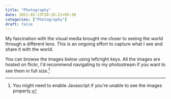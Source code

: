```yaml
---
title: "Photography"
date: 2021-03-23T20:18:21+05:30
categories: ["Photography"]
draft: false
---
```


My fascination with the visual media brought me closer to seeing the world through a different lens. This is an ongoing effort to capture what I see and share it with the world.

You can browse the images below using left/right keys. All the images are hosted on flickr, I'd recommend navigating to my photostream if you want to see them in full size.[^1]

[^1]: You might need to enable Javascript if you're unable to see the images properly.

